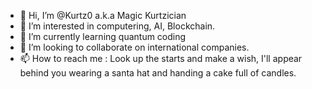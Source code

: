- 👋 Hi, I’m @Kurtz0 a.k.a Magic Kurtzician
- 👀 I’m interested in computering, AI, Blockchain.
- 🌱 I’m currently learning quantum coding
- 💞️ I’m looking to collaborate on international companies. 
- 📫 How to reach me : Look up the starts and make a wish, I'll appear behind you wearing a santa hat and handing a cake full of candles.

<!---
Kurtz0/Kurtz0 is a ✨ special ✨ repository because its `README.md` (this file) appears on your GitHub profile.
You can click the Preview link to take a look at your changes.
--->
